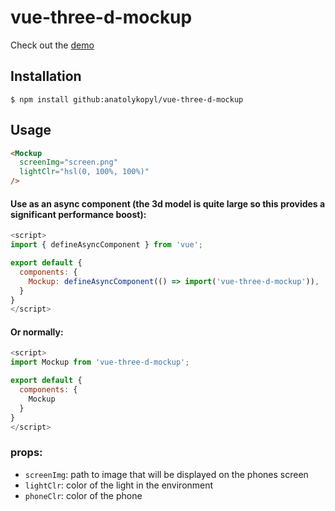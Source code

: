 # vue-three-d-mockup

Check out the [demo](https://anatolykopyl.github.io/vue-three-d-mockup/)

## Installation

```
$ npm install github:anatolykopyl/vue-three-d-mockup
```

## Usage

```html
<Mockup 
  screenImg="screen.png"
  lightClr="hsl(0, 100%, 100%)"
/>
```

#### Use as an async component (the 3d model is quite large so this provides a significant performance boost):
```js
<script>
import { defineAsyncComponent } from 'vue';

export default {
  components: {
    Mockup: defineAsyncComponent(() => import('vue-three-d-mockup')),
  }
}
</script>
```

#### Or normally:
```js
<script>
import Mockup from 'vue-three-d-mockup';

export default {
  components: {
    Mockup
  }
}
</script>
```

### props:
- `screenImg`: path to image that will be displayed on the phones screen
- `lightClr`: color of the light in the environment
- `phoneClr`: color of the phone
